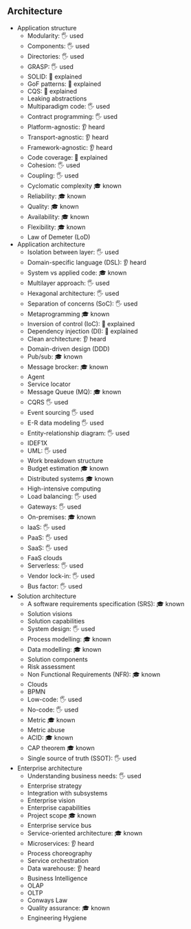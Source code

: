 ## Architecture

- Application structure
  - Modularity: 🖐️ used
  - Components: 🖐️ used
  - Directories: 🖐️ used
  - GRASP: 🖐️ used
  - SOLID: 🙋 explained
  - GoF patterns: 🙋 explained
  - CQS: 🙋 explained
  - Leaking abstractions
  - Multiparadigm code: 🖐️ used
  - Contract programming: 🖐️ used
  - Platform-agnostic: 👂 heard
  - Transport-agnostic: 👂 heard
  - Framework-agnostic: 👂 heard
  - Code coverage: 🙋 explained
  - Cohesion: 🖐️ used
  - Coupling: 🖐️ used
  - Cyclomatic complexity 🎓 known
  - Reliability: 🎓 known
  - Quality: 🎓 known
  - Availability: 🎓 known
  - Flexibility: 🎓 known
  - Law of Demeter (LoD)
- Application architecture
  - Isolation between layer: 🖐️ used
  - Domain-specific language (DSL): 👂 heard
  - System vs applied code: 🎓 known
  - Multilayer approach: 🖐️ used
  - Hexagonal architecture: 🖐️ used
  - Separation of concerns (SoC): 🖐️ used
  - Metaprogramming 🎓 known
  - Inversion of control (IoC): 🙋 explained
  - Dependency injection (DI): 🙋 explained
  - Clean architecture: 👂 heard
  - Domain-driven design (DDD)
  - Pub/sub: 🎓 known
  - Message brocker: 🎓 known
  - Agent
  - Service locator
  - Message Queue (MQ): 🎓 known
  - CQRS 🖐️ used
  - Event sourcing 🖐️ used
  - E-R data modeling 🖐️ used
  - Entity-relationship diagram: 🖐️ used
  - IDEF1X
  - UML: 🖐️ used
  - Work breakdown structure
  - Budget estimation 🎓 known
  - Distributed systems 🎓 known
  - High-intensive computing
  - Load balancing: 🖐️ used
  - Gateways: 🖐️ used
  - On-premises: 🎓 known
  - IaaS: 🖐️ used
  - PaaS: 🖐️ used
  - SaaS: 🖐️ used
  - FaaS clouds
  - Serverless: 🖐️ used
  - Vendor lock-in: 🖐️ used
  - Bus factor: 🖐️ used
- Solution architecture
  - A software requirements specification (SRS): 🎓 known
  - Solution visions
  - Solution capabilities
  - System design: 🖐️ used
  - Process modelling: 🎓 known
  - Data modelling: 🎓 known
  - Solution components
  - Risk assessment
  - Non Functional Requirements (NFR): 🎓 known
  - Clouds
  - BPMN
  - Low-code: 🖐️ used
  - No-code: 🖐️ used
  - Metric 🎓 known
  - Metric abuse
  - ACID: 🎓 known
  - CAP theorem 🎓 known
  - Single source of truth (SSOT): 🖐️ used
- Enterprise architecture
  - Understanding business needs: 🖐️ used
  - Enterprise strategy
  - Integration with subsystems
  - Enterprise vision
  - Enterprise capabilities
  - Project scope 🎓 known
  - Enterprise service bus
  - Service-oriented architecture: 🎓 known
  - Microservices: 👂 heard
  - Process choreography
  - Service orchestration
  - Data warehouse: 👂 heard
  - Business Intelligence
  - OLAP
  - OLTP
  - Conways Law
  - Quality assurance: 🎓 known
  - Engineering Hygiene

